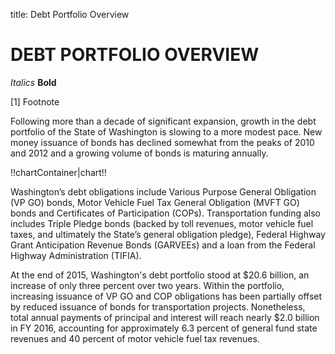 title: Debt Portfolio Overview

# DEBT PORTFOLIO OVERVIEW

*Italics*
**Bold**

[1] Footnote

Following more than a decade of significant expansion, growth in the debt portfolio of the State of Washington is slowing to a more modest pace. New money issuance of bonds has declined somewhat from the peaks of 2010 and 2012 and a growing volume of bonds is maturing annually. 

!!chartContainer|chart!!

Washington’s debt obligations include Various Purpose General Obligation (VP GO) bonds, Motor Vehicle Fuel Tax General Obligation (MVFT GO) bonds and Certificates of Participation (COPs). Transportation funding also includes Triple Pledge bonds (backed by toll revenues, motor vehicle fuel taxes, and ultimately
the State’s general obligation pledge), Federal Highway Grant Anticipation Revenue Bonds (GARVEEs) and a
loan from the Federal Highway Administration (TIFIA).

At the end of 2015, Washington's debt portfolio stood at $20.6 billion, an increase of only three percent over
two years. Within the portfolio, increasing issuance of VP GO and COP obligations has been partially offset
by reduced issuance of bonds for transportation projects. Nonetheless, total annual payments of principal and
interest will reach nearly $2.0 billion in FY 2016, accounting for approximately 6.3 percent of general fund state revenues and 40 percent of motor vehicle fuel tax revenues.